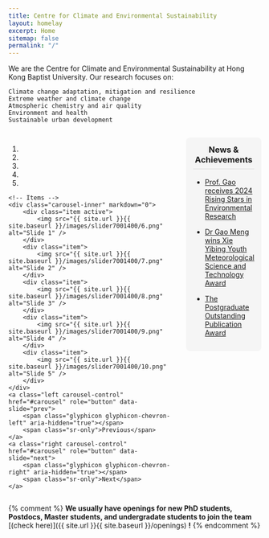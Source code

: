 ```yaml
---
title: Centre for Climate and Environmental Sustainability
layout: homelay
excerpt: Home
sitemap: false
permalink: "/"
---
```


We are the Centre for Climate and Environmental Sustainability at Hong Kong Baptist University. Our research focuses on:

    Climate change adaptation, mitigation and resilience
    Extreme weather and climate change
    Atmospheric chemistry and air quality
    Environment and health
    Sustainable urban development

<div style="display: flex; gap: 2em; margin-top: 2em;">
<div style="flex: 3;">

<div markdown="0" id="carousel" class="carousel slide" data-ride="carousel" data-interval="5000" data-pause="hover" >
    <!-- Menu -->
    <ol class="carousel-indicators">
        <li data-target="#carousel" data-slide-to="0" class="active"></li>
        <li data-target="#carousel" data-slide-to="1"></li>
        <li data-target="#carousel" data-slide-to="2"></li>
        <li data-target="#carousel" data-slide-to="3"></li>
        <li data-target="#carousel" data-slide-to="4"></li>
    </ol>

    <!-- Items -->
    <div class="carousel-inner" markdown="0">
        <div class="item active">
            <img src="{{ site.url }}{{ site.baseurl }}/images/slider7001400/6.png" alt="Slide 1" />
        </div>
        <div class="item">
            <img src="{{ site.url }}{{ site.baseurl }}/images/slider7001400/7.png" alt="Slide 2" />
        </div>
        <div class="item">
            <img src="{{ site.url }}{{ site.baseurl }}/images/slider7001400/8.png" alt="Slide 3" />
        </div>
        <div class="item">
            <img src="{{ site.url }}{{ site.baseurl }}/images/slider7001400/9.png" alt="Slide 4" />
        </div>
        <div class="item">
            <img src="{{ site.url }}{{ site.baseurl }}/images/slider7001400/10.png" alt="Slide 5" />
        </div>
    </div>
    <a class="left carousel-control" href="#carousel" role="button" data-slide="prev">
        <span class="glyphicon glyphicon-chevron-left" aria-hidden="true"></span>
        <span class="sr-only">Previous</span>
    </a>
    <a class="right carousel-control" href="#carousel" role="button" data-slide="next">
        <span class="glyphicon glyphicon-chevron-right" aria-hidden="true"></span>
        <span class="sr-only">Next</span>
    </a>
</div>

</div>

<div style="flex: 1.0; padding: 1em; background: #f5f5f5; border-radius: 8px; max-width: 250px; height: fit-content;">

<h3 style="text-align: center; margin-top: 0; padding-bottom: 0.5em; border-bottom: 1px solid #ddd;">News & Achievements</h3>

* [Prof. Gao receives 2024 Rising Stars in Environmental Research](https://pubs.acs.org/journal/aeacc4)

* [Dr Gao Meng wins Xie Yibing Youth Meteorological Science and Technology Award](https://www.hkbu.edu.hk/en/whats-new/discover-hkbu/2022/nov-2022/hkbu-researcher-wins-xie-yibing-youth-meteorological-science-and-technology-award.html)

* [The Postgraduate Outstanding Publication Award](https://geog.hkbu.edu.hk/page/72/)

</div>
</div>

{% comment %}
**We usually have openings for new PhD students, Postdocs, Master students, and undergradate students to join the team** [(check here)]({{ site.url }}{{ site.baseurl }}/openings) **!**
{% endcomment %}
